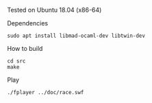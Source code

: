 Tested on Ubuntu 18.04 (x86-64)

Dependencies

```
sudo apt install libmad-ocaml-dev libtwin-dev
```

How to build

```
cd src
make
```

Play

```
./fplayer ../doc/race.swf
```
